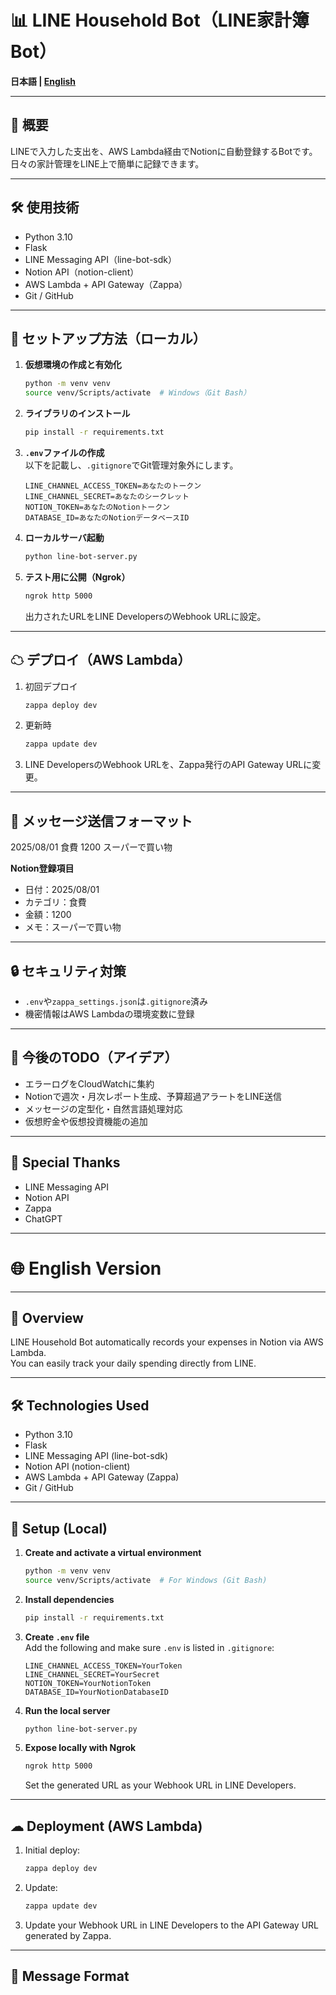 # 📊 LINE Household Bot（LINE家計簿Bot）

**日本語 | [English](#-english-version)**  

---

## 📝 概要
LINEで入力した支出を、AWS Lambda経由でNotionに自動登録するBotです。  
日々の家計管理をLINE上で簡単に記録できます。

---

## 🛠 使用技術
- Python 3.10  
- Flask  
- LINE Messaging API（line-bot-sdk）  
- Notion API（notion-client）  
- AWS Lambda + API Gateway（Zappa）  
- Git / GitHub  

---

## 🚀 セットアップ方法（ローカル）
1. **仮想環境の作成と有効化**
    ```bash
    python -m venv venv
    source venv/Scripts/activate  # Windows（Git Bash）
    ```

2. **ライブラリのインストール**
    ```bash
    pip install -r requirements.txt
    ```

3. **`.env`ファイルの作成**  
   以下を記載し、`.gitignore`でGit管理対象外にします。
    ```
    LINE_CHANNEL_ACCESS_TOKEN=あなたのトークン
    LINE_CHANNEL_SECRET=あなたのシークレット
    NOTION_TOKEN=あなたのNotionトークン
    DATABASE_ID=あなたのNotionデータベースID
    ```

4. **ローカルサーバ起動**
    ```bash
    python line-bot-server.py
    ```

5. **テスト用に公開（Ngrok）**
    ```bash
    ngrok http 5000
    ```
    出力されたURLをLINE DevelopersのWebhook URLに設定。

---

## ☁ デプロイ（AWS Lambda）
1. 初回デプロイ  
    ```bash
    zappa deploy dev
    ```
2. 更新時  
    ```bash
    zappa update dev
    ```
3. LINE DevelopersのWebhook URLを、Zappa発行のAPI Gateway URLに変更。

---

## 📩 メッセージ送信フォーマット
2025/08/01 食費 1200 スーパーで買い物

**Notion登録項目**  
- 日付：2025/08/01  
- カテゴリ：食費  
- 金額：1200  
- メモ：スーパーで買い物  

---

## 🔒 セキュリティ対策
- `.env`や`zappa_settings.json`は`.gitignore`済み  
- 機密情報はAWS Lambdaの環境変数に登録  

---

## 📝 今後のTODO（アイデア）
- エラーログをCloudWatchに集約  
- Notionで週次・月次レポート生成、予算超過アラートをLINE送信  
- メッセージの定型化・自然言語処理対応  
- 仮想貯金や仮想投資機能の追加  

---

## 🙏 Special Thanks
- LINE Messaging API  
- Notion API  
- Zappa  
- ChatGPT  

---

# 🌐 English Version

---

## 📝 Overview
LINE Household Bot automatically records your expenses in Notion via AWS Lambda.  
You can easily track your daily spending directly from LINE.

---

## 🛠 Technologies Used
- Python 3.10  
- Flask  
- LINE Messaging API (line-bot-sdk)  
- Notion API (notion-client)  
- AWS Lambda + API Gateway (Zappa)  
- Git / GitHub  

---

## 🚀 Setup (Local)
1. **Create and activate a virtual environment**
    ```bash
    python -m venv venv
    source venv/Scripts/activate  # For Windows (Git Bash)
    ```

2. **Install dependencies**
    ```bash
    pip install -r requirements.txt
    ```

3. **Create `.env` file**  
   Add the following and make sure `.env` is listed in `.gitignore`:
    ```
    LINE_CHANNEL_ACCESS_TOKEN=YourToken
    LINE_CHANNEL_SECRET=YourSecret
    NOTION_TOKEN=YourNotionToken
    DATABASE_ID=YourNotionDatabaseID
    ```

4. **Run the local server**
    ```bash
    python line-bot-server.py
    ```

5. **Expose locally with Ngrok**
    ```bash
    ngrok http 5000
    ```
    Set the generated URL as your Webhook URL in LINE Developers.

---

## ☁ Deployment (AWS Lambda)
1. Initial deploy:  
    ```bash
    zappa deploy dev
    ```
2. Update:  
    ```bash
    zappa update dev
    ```
3. Update your Webhook URL in LINE Developers to the API Gateway URL generated by Zappa.

---

## 📩 Message Format
